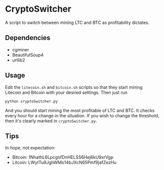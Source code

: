 CryptoSwitcher
==============

A script to switch between mining LTC and BTC as profitability dictates.

Dependencies
---
* cgminer
* BeautifulSoup4
* urllib2

Usage
---
Edit the `litecoin.sh` and `bitcoin.sh` scripts so that they start mining
Litecoin and Bitcoin with your desired settings. Then just run

    python cryptoSwitcher.py

And you should start mining the most profitable of LTC and BTC. It 
checks every hour for a change in the situation. If you wish to 
change the threshold, then it's clearly marked in `cryptoSwitcher.py`.

Tips
---
In hope, not expectation:

* Bitcoin: 1NhathL6LpcgofDnHELSS6Hej6kU9xrVgp
* Litcoin: LWytTu9JghWMo14bJXcN65Pmf9jafZezHu
